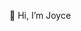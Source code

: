👋 Hi, I’m Joyce

<!---
JYC021127/JYC021127 is a ✨ special ✨ repository because its `README.md` (this file) appears on your GitHub profile.
You can click the Preview link to take a look at your changes.
--->
